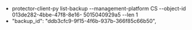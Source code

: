 - protector-client-py list-backup --management-platform CS --object-id 013de282-4bbe-47f8-8e16-
  5015040929a5 --len 1
- "backup_id":	"ddb3cfc9-9f15-4f6b-937b-366f85c66b50",